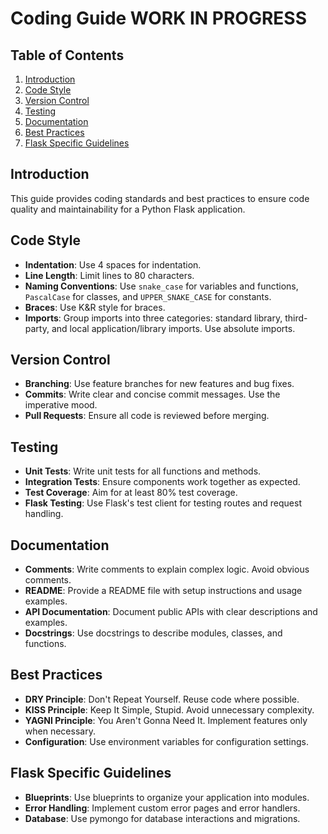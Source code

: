 # Coding Guide WORK IN PROGRESS

## Table of Contents

1. [Introduction](#introduction)
2. [Code Style](#code-style)
3. [Version Control](#version-control)
4. [Testing](#testing)
5. [Documentation](#documentation)
6. [Best Practices](#best-practices)
7. [Flask Specific Guidelines](#flask-specific-guidelines)

## Introduction

This guide provides coding standards and best practices to ensure code quality and maintainability for a Python Flask application.

## Code Style

-   **Indentation**: Use 4 spaces for indentation.
-   **Line Length**: Limit lines to 80 characters.
-   **Naming Conventions**: Use `snake_case` for variables and functions, `PascalCase` for classes, and `UPPER_SNAKE_CASE` for constants.
-   **Braces**: Use K&R style for braces.
-   **Imports**: Group imports into three categories: standard library, third-party, and local application/library imports. Use absolute imports.

## Version Control

-   **Branching**: Use feature branches for new features and bug fixes.
-   **Commits**: Write clear and concise commit messages. Use the imperative mood.
-   **Pull Requests**: Ensure all code is reviewed before merging.

## Testing

-   **Unit Tests**: Write unit tests for all functions and methods.
-   **Integration Tests**: Ensure components work together as expected.
-   **Test Coverage**: Aim for at least 80% test coverage.
-   **Flask Testing**: Use Flask's test client for testing routes and request handling.

## Documentation

-   **Comments**: Write comments to explain complex logic. Avoid obvious comments.
-   **README**: Provide a README file with setup instructions and usage examples.
-   **API Documentation**: Document public APIs with clear descriptions and examples.
-   **Docstrings**: Use docstrings to describe modules, classes, and functions.

## Best Practices

-   **DRY Principle**: Don't Repeat Yourself. Reuse code where possible.
-   **KISS Principle**: Keep It Simple, Stupid. Avoid unnecessary complexity.
-   **YAGNI Principle**: You Aren't Gonna Need It. Implement features only when necessary.
-   **Configuration**: Use environment variables for configuration settings.

## Flask Specific Guidelines

-   **Blueprints**: Use blueprints to organize your application into modules.
-   **Error Handling**: Implement custom error pages and error handlers.
-   **Database**: Use pymongo for database interactions and migrations.
